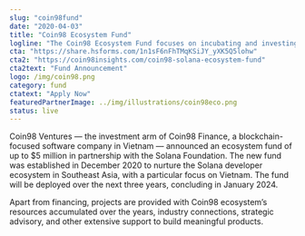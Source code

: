 ```yaml
---
slug: "coin98fund"
date: "2020-04-03"
title: "Coin98 Ecosystem Fund"
logline: "The Coin98 Ecosystem Fund focuses on incubating and investing in highly potent, early-stage DeFi protocols and applications on Solana across Southeast Asia."
cta: "https://share.hsforms.com/1n1sF6nFhTMqKSiJY_yXK5Q5lohw"
cta2: "https://coin98insights.com/coin98-solana-ecosystem-fund"
cta2text: "Fund Announcement"
logo: /img/coin98.png
category: fund
ctatext: "Apply Now"
featuredPartnerImage: ../img/illustrations/coin98eco.png
status: live
---
```


Coin98 Ventures — the investment arm of Coin98 Finance, a blockchain-focused software company in Vietnam — announced an ecosystem fund of up to $5 million in partnership with the Solana Foundation. The new fund was established in December 2020 to nurture the Solana developer ecosystem in Southeast Asia, with a particular focus on Vietnam. The fund will be deployed over the next three years, concluding in January 2024.

Apart from financing, projects are provided with Coin98 ecosystem’s resources accumulated over the years, industry connections, strategic advisory, and other extensive support to build meaningful products.
